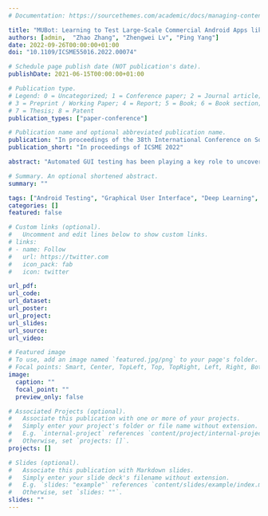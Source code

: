 ```yaml
---
# Documentation: https://sourcethemes.com/academic/docs/managing-content/

title: "MUBot: Learning to Test Large-Scale Commercial Android Apps like a Human"
authors: [admin,  "Zhao Zhang", "Zhengwei Lv", "Ping Yang"]
date: 2022-09-26T00:00:00+01:00
doi: "10.1109/ICSME55016.2022.00074"

# Schedule page publish date (NOT publication's date).
publishDate: 2021-06-15T00:00:00+01:00

# Publication type.
# Legend: 0 = Uncategorized; 1 = Conference paper; 2 = Journal article;
# 3 = Preprint / Working Paper; 4 = Report; 5 = Book; 6 = Book section;
# 7 = Thesis; 8 = Patent
publication_types: ["paper-conference"]

# Publication name and optional abbreviated publication name.
publication: "In proceedings of the 38th International Conference on Software Maintenance and Evolution (ICSME 2022)"
publication_short: "In proceedings of ICSME 2022"

abstract: "Automated GUI testing has been playing a key role to uncover crashes to ensure the stability and robustness of Android apps. Recent research has proposed random, search-based and model-based testing techniques for GUI event generation. In industrial practices, different companies have developed various GUI exploration tools such as Facebook Sapienz, WeChat WeTest and ByteDance Fastbot to test their products. However, these tools are bound to their predefined GUI exploration strategies and lack of the ability to generate human-like actions to test meaningful scenarios. To address these challenges, Humanoid is the first Android testing tool that utilises deep learning to imitate human behaviours and achieves promising results over current model-based methods. However, we find some challenges when applying Humanoid to test our sophisticated commercial apps such as infinite loops and low test coverage. To this end, we performed the first case study on the performance of deep learning techniques using commercial apps to understand the underlying reason of the current weakness of this promising method. Based on our findings, we propose MUBot (Multi-modal User Bot) for human-like Android testing. Our empirical evaluation reveals that MUBot has better performance over Humanoid and Fastbot, our in-house testing tool on coverage achieved and bug-fixing rate on commercial apps."

# Summary. An optional shortened abstract.
summary: ""

tags: ["Android Testing", "Graphical User Interface", "Deep Learning", "AI2SE"]
categories: []
featured: false

# Custom links (optional).
#   Uncomment and edit lines below to show custom links.
# links:
# - name: Follow
#   url: https://twitter.com
#   icon_pack: fab
#   icon: twitter

url_pdf:
url_code:
url_dataset:
url_poster:
url_project:
url_slides:
url_source:
url_video:

# Featured image
# To use, add an image named `featured.jpg/png` to your page's folder. 
# Focal points: Smart, Center, TopLeft, Top, TopRight, Left, Right, BottomLeft, Bottom, BottomRight.
image:
  caption: ""
  focal_point: ""
  preview_only: false

# Associated Projects (optional).
#   Associate this publication with one or more of your projects.
#   Simply enter your project's folder or file name without extension.
#   E.g. `internal-project` references `content/project/internal-project/index.md`.
#   Otherwise, set `projects: []`.
projects: []

# Slides (optional).
#   Associate this publication with Markdown slides.
#   Simply enter your slide deck's filename without extension.
#   E.g. `slides: "example"` references `content/slides/example/index.md`.
#   Otherwise, set `slides: ""`.
slides: ""
---
```

